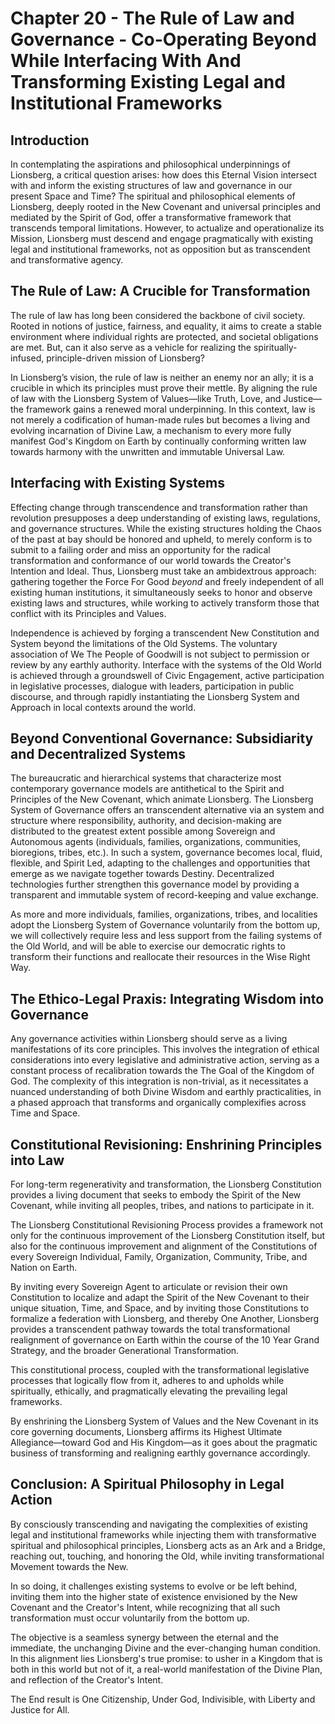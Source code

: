 # Chapter 20 - The Rule of Law and Governance - Co-Operating Beyond While Interfacing With And Transforming Existing Legal and Institutional Frameworks

## Introduction

In contemplating the aspirations and philosophical underpinnings of Lionsberg, a critical question arises: how does this Eternal Vision intersect with and inform the existing structures of law and governance in our present Space and Time? The spiritual and philosophical elements of Lionsberg, deeply rooted in the New Covenant and universal principles and mediated by the Spirit of God, offer a transformative framework that transcends temporal limitations. However, to actualize and operationalize its Mission, Lionsberg must descend and engage pragmatically with existing legal and institutional frameworks, not as opposition but as transcendent and transformative agency.

## The Rule of Law: A Crucible for Transformation

The rule of law has long been considered the backbone of civil society. Rooted in notions of justice, fairness, and equality, it aims to create a stable environment where individual rights are protected, and societal obligations are met. But, can it also serve as a vehicle for realizing the spiritually-infused, principle-driven mission of Lionsberg?

In Lionsberg’s vision, the rule of law is neither an enemy nor an ally; it is a crucible in which its principles must prove their mettle. By aligning the rule of law with the Lionsberg System of Values—like Truth, Love, and Justice—the framework gains a renewed moral underpinning. In this context, law is not merely a codification of human-made rules but becomes a living and evolving incarnation of Divine Law, a mechanism to every more fully manifest God's Kingdom on Earth by continually conforming written law towards harmony with the unwritten and immutable Universal Law.

## Interfacing with Existing Systems

Effecting change through transcendence and transformation rather than revolution presupposes a deep understanding of existing laws, regulations, and governance structures. While the existing structures holding the Chaos of the past at bay should be honored and upheld, to merely conform is to submit to a failing order and miss an opportunity for the radical transformation and conformance of our world towards the Creator's Intention and Ideal. Thus, Lionsberg must take an ambidextrous approach: gathering together the Force For Good *beyond* and freely independent of all existing human institutions, it simultaneously seeks to honor and observe existing laws and structures, while working to actively transform those that conflict with its Principles and Values. 

Independence is achieved by forging a transcendent New Constitution and System beyond the limitations of the Old Systems. The voluntary association of We The People of Goodwill is not subject to permission or review by any earthly authority. Interface with the systems of the Old World is achieved through a groundswell of Civic Engagement, active participation in legislative processes, dialogue with leaders, participation in public discourse, and through rapidly instantiating the Lionsberg System and Approach in local contexts around the world. 

## Beyond Conventional Governance: Subsidiarity and Decentralized Systems

The bureaucratic and hierarchical systems that characterize most contemporary governance models are antithetical to the Spirit and Principles of the New Covenant, which animate Lionsberg. The Lionsberg System of Governance offers an transcendent alternative via an system and structure where responsibility, authority, and decision-making are distributed to the greatest extent possible among Sovereign and Autonomous agents (individuals, families, organizations, communities, bioregions, tribes, etc.). In such a system, governance becomes local, fluid, flexible, and Spirit Led, adapting to the challenges and opportunities that emerge as we navigate together towards Destiny. Decentralized technologies further strengthen this governance model by providing a transparent and immutable system of record-keeping and value exchange.

As more and more individuals, families, organizations, tribes, and localities adopt the Lionsberg System of Governance voluntarily from the bottom up, we will collectively require less and less support from the failing systems of the Old World, and will be able to exercise our democratic rights to transform their functions and reallocate their resources in the Wise Right Way. 

## The Ethico-Legal Praxis: Integrating Wisdom into Governance

Any governance activities within Lionsberg should serve as a living manifestations of its core principles. This involves the integration of ethical considerations into every legislative and administrative action, serving as a constant process of recalibration towards the The Goal of the Kingdom of God. The complexity of this integration is non-trivial, as it necessitates a nuanced understanding of both Divine Wisdom and earthly practicalities, in a phased approach that transforms and organically complexifies across Time and Space.

## Constitutional Revisioning: Enshrining Principles into Law

For long-term regenerativity and transformation, the Lionsberg Constitution provides a living document that seeks to embody the Spirit of the New Covenant, while inviting all peoples, tribes, and nations to participate in it. 

The Lionsberg Constitutional Revisioning Process provides a framework not only for the continuous improvement of the Lionsberg Constitution itself, but also for the continuous improvement and alignment of the Constitutions of every Sovereign Individual, Family, Organization, Community, Tribe, and Nation on Earth. 

By inviting every Sovereign Agent to articulate or revision their own Constitution to localize and adapt the Spirit of the New Covenant to their unique situation, Time, and Space, and by inviting those Constitutions to formalize a federation with Lionsberg, and thereby One Another, Lionsberg provides a transcendent pathway towards the total transformational realignment of governance on Earth within the course of the 10 Year Grand Strategy, and the broader Generational Transformation. 

This constitutional process, coupled with the transformational legislative processes that logically flow from it, adheres to and upholds while spiritually, ethically, and pragmatically elevating the prevailing legal frameworks. 

By enshrining the Lionsberg System of Values and the New Covenant in its core governing documents, Lionsberg affirms its Highest Ultimate Allegiance—toward God and His Kingdom—as it goes about the pragmatic business of transforming and realigning earthly governance accordingly.

## Conclusion: A Spiritual Philosophy in Legal Action

By consciously transcending and navigating the complexities of existing legal and institutional frameworks while injecting them with transformative spiritual and philosophical principles, Lionsberg acts as an Ark and a Bridge, reaching out, touching, and honoring the Old, while inviting transformational Movement towards the New. 

In so doing, it challenges existing systems to evolve or be left behind, inviting them into the higher state of existence envisioned by the New Covenant and the Creator's Intent, while recognizing that all such transformation must occur voluntarily from the bottom up.

The objective is a seamless synergy between the eternal and the immediate, the unchanging Divine and the ever-changing human condition. In this alignment lies Lionsberg's true promise: to usher in a Kingdom that is both in this world but not of it, a real-world manifestation of the Divine Plan, and reflection of the Creator's Intent.

The End result is One Citizenship, Under God, Indivisible, with Liberty and Justice for All. 

